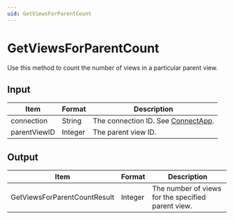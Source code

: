 ```yaml
---
uid: GetViewsForParentCount
---
```


# GetViewsForParentCount

Use this method to count the number of views in a particular parent view.

## Input

| Item         | Format  | Description                                                                      |
|--------------|---------|----------------------------------------------------------------------------------|
| connection   | String  | The connection ID. See [ConnectApp](xref:ConnectApp). |
| parentViewID | Integer | The parent view ID.                                                              |

## Output

| Item                          | Format  | Description                                        |
|-------------------------------|---------|----------------------------------------------------|
| GetViewsForParentCountResult | Integer | The number of views for the specified parent view. |
